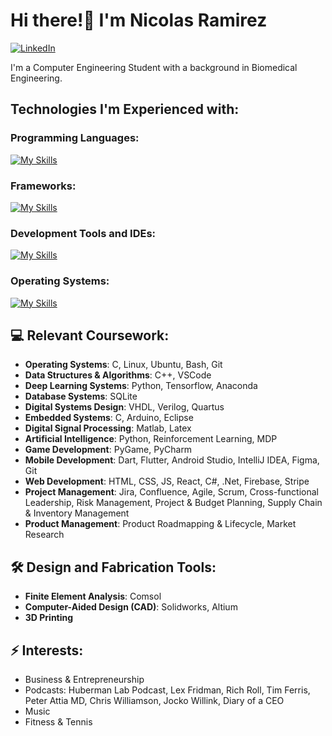 # Hi there!👋 I'm Nicolas Ramirez

[
    ![LinkedIn](https://img.shields.io/badge/LinkedIn-0077B5?style=for-the-badge&logo=linkedin&logoColor=white)
](https://www.linkedin.com/in/nicolas-ramirez-pm/)

I'm a Computer Engineering Student with a background in Biomedical Engineering. 

## Technologies I'm Experienced with:
### Programming Languages:
[![My Skills](https://skillicons.dev/icons?i=cpp,c,py,bash,cs,dart,matlab)](https://skillicons.dev)
### Frameworks: 
[![My Skills](https://skillicons.dev/icons?i=dotnet,flutter,pytorch,tensorflow)](https://skillicons.dev)
### Development Tools and IDEs:
[![My Skills](https://skillicons.dev/icons?i=anaconda,arduino,atom,clion,eclipse,figma,git,github,gitlab,latex,md,pycharm,powershell,vscode)](https://skillicons.dev)
### Operating Systems:
[![My Skills](https://skillicons.dev/icons?i=apple,linux,windows,ubuntu)](https://skillicons.dev)

<!--
[![My Skills](https://skillicons.dev/icons?i=cpp,c,py,anaconda,apple,arduino,atom,bash,cs,clion,dart,dotnet,eclipse,figma,flutter,git,github,gitlab,latex,linux,md,matlab,pycharm,powershell,pytorch,tensorflow,vscode,windows,ubuntu)](https://skillicons.dev)
-->

## 💻 Relevant Coursework:
- **Operating Systems**: C, Linux, Ubuntu, Bash, Git 
- **Data Structures & Algorithms**: C++, VSCode
- **Deep Learning Systems**: Python, Tensorflow, Anaconda
- **Database Systems**: SQLite
- **Digital Systems Design**: VHDL, Verilog, Quartus
- **Embedded Systems**: C, Arduino, Eclipse
- **Digital Signal Processing**: Matlab, Latex
- **Artificial Intelligence**: Python, Reinforcement Learning, MDP
- **Game Development**: PyGame, PyCharm 
- **Mobile Development**: Dart, Flutter, Android Studio, IntelliJ IDEA, Figma, Git
- **Web Development**: HTML, CSS, JS, React, C#, .Net, Firebase, Stripe
- **Project Management**: Jira, Confluence, Agile, Scrum, Cross-functional Leadership, Risk Management, Project & Budget Planning, Supply Chain & Inventory Management
- **Product Management**: Product Roadmapping & Lifecycle, Market Research

## 🛠️ Design and Fabrication Tools:
- **Finite Element Analysis**: Comsol
- **Computer-Aided Design (CAD)**: Solidworks, Altium
- **3D Printing**

## ⚡ Interests:
- Business & Entrepreneurship
- Podcasts: Huberman Lab Podcast, Lex Fridman, Rich Roll, Tim Ferris, Peter Attia MD, Chris Williamson, Jocko Willink, Diary of a CEO
- Music
- Fitness & Tennis



<!--
**Pikanick/Pikanick** is a ✨ _special_ ✨ repository because its `README.md` (this file) appears on your GitHub profile.

Here are some ideas to get you started:

- 🔭 I’m currently working on ...
- 🌱 I’m currently learning ...
- 👯 I’m looking to collaborate on ...
- 🤔 I’m looking for help with ...
- 💬 Ask me about ...
- 📫 How to reach me: ...
- 😄 Pronouns: ...
- ⚡ Fun fact: ...
-->
